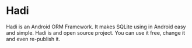 Hadi
====

Hadi is an Android ORM Framework. It makes SQLite using in Android easy and simple. Hadi is and open source project. You can use it free, change it and even re-publish it.